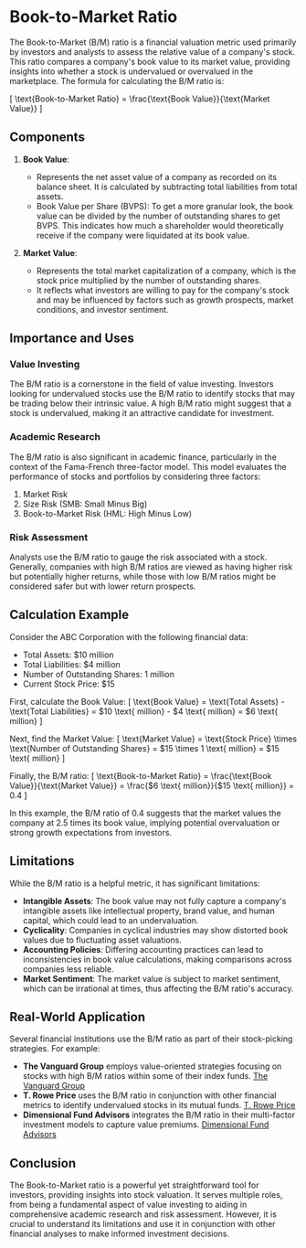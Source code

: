 # Book-to-Market Ratio

The Book-to-Market (B/M) ratio is a financial valuation metric used primarily by investors and analysts to assess the relative value of a company's stock. This ratio compares a company's book value to its market value, providing insights into whether a stock is undervalued or overvalued in the marketplace. The formula for calculating the B/M ratio is:

\[ \text{Book-to-Market Ratio} = \frac{\text{Book Value}}{\text{Market Value}} \]

## Components

1. **Book Value**: 
    - Represents the net asset value of a company as recorded on its balance sheet. It is calculated by subtracting total liabilities from total assets.
    - Book Value per Share (BVPS): To get a more granular look, the book value can be divided by the number of outstanding shares to get BVPS. This indicates how much a shareholder would theoretically receive if the company were liquidated at its book value.

2. **Market Value**:
    - Represents the total market capitalization of a company, which is the stock price multiplied by the number of outstanding shares.
    - It reflects what investors are willing to pay for the company's stock and may be influenced by factors such as growth prospects, market conditions, and investor sentiment.

## Importance and Uses

### Value Investing
The B/M ratio is a cornerstone in the field of value investing. Investors looking for undervalued stocks use the B/M ratio to identify stocks that may be trading below their intrinsic value. A high B/M ratio might suggest that a stock is undervalued, making it an attractive candidate for investment.

### Academic Research
The B/M ratio is also significant in academic finance, particularly in the context of the Fama-French three-factor model. This model evaluates the performance of stocks and portfolios by considering three factors:
1. Market Risk
2. Size Risk (SMB: Small Minus Big)
3. Book-to-Market Risk (HML: High Minus Low)

### Risk Assessment
Analysts use the B/M ratio to gauge the risk associated with a stock. Generally, companies with high B/M ratios are viewed as having higher risk but potentially higher returns, while those with low B/M ratios might be considered safer but with lower return prospects.

## Calculation Example

Consider the ABC Corporation with the following financial data:
- Total Assets: $10 million
- Total Liabilities: $4 million
- Number of Outstanding Shares: 1 million
- Current Stock Price: $15

First, calculate the Book Value:
\[ \text{Book Value} = \text{Total Assets} - \text{Total Liabilities} = \$10 \text{ million} - \$4 \text{ million} = \$6 \text{ million} \]

Next, find the Market Value:
\[ \text{Market Value} = \text{Stock Price} \times \text{Number of Outstanding Shares} = \$15 \times 1 \text{ million} = \$15 \text{ million} \]

Finally, the B/M ratio:
\[ \text{Book-to-Market Ratio} = \frac{\text{Book Value}}{\text{Market Value}} = \frac{\$6 \text{ million}}{\$15 \text{ million}} = 0.4 \]

In this example, the B/M ratio of 0.4 suggests that the market values the company at 2.5 times its book value, implying potential overvaluation or strong growth expectations from investors.

## Limitations

While the B/M ratio is a helpful metric, it has significant limitations:
- **Intangible Assets**: The book value may not fully capture a company's intangible assets like intellectual property, brand value, and human capital, which could lead to an undervaluation.
- **Cyclicality**: Companies in cyclical industries may show distorted book values due to fluctuating asset valuations.
- **Accounting Policies**: Differing accounting practices can lead to inconsistencies in book value calculations, making comparisons across companies less reliable.
- **Market Sentiment**: The market value is subject to market sentiment, which can be irrational at times, thus affecting the B/M ratio's accuracy.

## Real-World Application

Several financial institutions use the B/M ratio as part of their stock-picking strategies. For example:
- **The Vanguard Group** employs value-oriented strategies focusing on stocks with high B/M ratios within some of their index funds. [The Vanguard Group](https://investor.vanguard.com)
- **T. Rowe Price** uses the B/M ratio in conjunction with other financial metrics to identify undervalued stocks in its mutual funds. [T. Rowe Price](https://www.troweprice.com)
- **Dimensional Fund Advisors** integrates the B/M ratio in their multi-factor investment models to capture value premiums. [Dimensional Fund Advisors](https://us.dimensional.com)

## Conclusion

The Book-to-Market ratio is a powerful yet straightforward tool for investors, providing insights into stock valuation. It serves multiple roles, from being a fundamental aspect of value investing to aiding in comprehensive academic research and risk assessment. However, it is crucial to understand its limitations and use it in conjunction with other financial analyses to make informed investment decisions.
